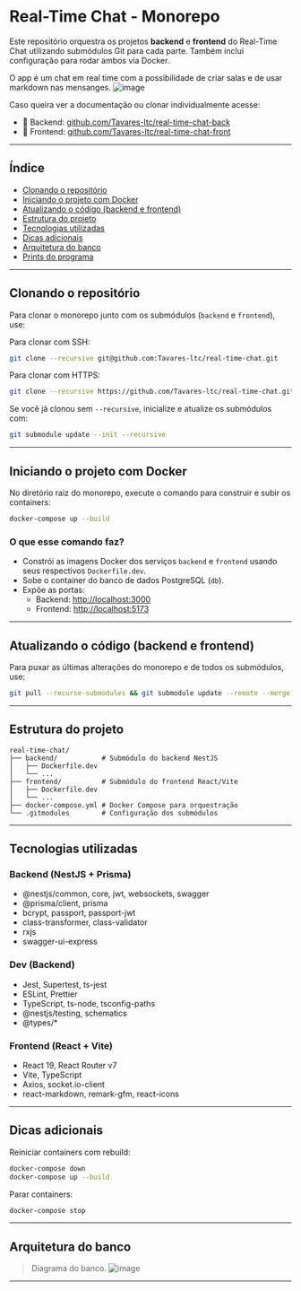 # Real-Time Chat - Monorepo

Este repositório orquestra os projetos **backend** e **frontend** do Real-Time Chat utilizando submódulos Git para cada parte. Também inclui configuração para rodar ambos via Docker.

O app é um chat em real time com a possibilidade de criar salas e de usar markdown nas mensanges.
![image](https://github.com/user-attachments/assets/cfa4b1b3-ef4b-43f3-8109-0a1d20cb1f92)


Caso queira ver a documentação ou clonar individualmente acesse:

- 🔗 Backend: [github.com/Tavares-ltc/real-time-chat-back](https://github.com/Tavares-ltc/real-time-chat-back)
- 🔗 Frontend: [github.com/Tavares-ltc/real-time-chat-front](https://github.com/Tavares-ltc/real-time-chat-front)

---

## Índice

- [Clonando o repositório](#clonando-o-repositório)
- [Iniciando o projeto com Docker](#iniciando-o-projeto-com-docker)
- [Atualizando o código (backend e frontend)](#atualizando-o-código-backend-e-frontend)
- [Estrutura do projeto](#estrutura-do-projeto)
- [Tecnologias utilizadas](#tecnologias-utilizadas)
- [Dicas adicionais](#dicas-adicionais)
- [Arquitetura do banco](#arquitetura-do-banco-em-breve)
- [Prints do programa](#prints-do-programa-em-breve)

---

## Clonando o repositório

Para clonar o monorepo junto com os submódulos (`backend` e `frontend`), use:

Para clonar com SSH:
```bash
git clone --recursive git@github.com:Tavares-ltc/real-time-chat.git
```

Para clonar com HTTPS:
```bash
git clone --recursive https://github.com/Tavares-ltc/real-time-chat.git
```
Se você já clonou sem `--recursive`, inicialize e atualize os submódulos com:

```bash
git submodule update --init --recursive
```

---

## Iniciando o projeto com Docker

No diretório raiz do monorepo, execute o comando para construir e subir os containers:

```bash
docker-compose up --build
```

### O que esse comando faz?

- Constrói as imagens Docker dos serviços `backend` e `frontend` usando seus respectivos `Dockerfile.dev`.
- Sobe o container do banco de dados PostgreSQL (`db`).
- Expõe as portas:
  - Backend: [http://localhost:3000](http://localhost:3000)
  - Frontend: [http://localhost:5173](http://localhost:5173)

---

## Atualizando o código (backend e frontend)

Para puxar as últimas alterações do monorepo e de todos os submódulos, use:

```bash
git pull --recurse-submodules && git submodule update --remote --merge
```

---

## Estrutura do projeto

```
real-time-chat/
├── backend/           # Submódulo do backend NestJS
│   ├── Dockerfile.dev
│   └── ...
├── frontend/          # Submódulo do frontend React/Vite
│   ├── Dockerfile.dev
│   └── ...
├── docker-compose.yml # Docker Compose para orquestração
└── .gitmodules        # Configuração dos submódulos
```

---

## Tecnologias utilizadas

### Backend (NestJS + Prisma)
- @nestjs/common, core, jwt, websockets, swagger
- @prisma/client, prisma
- bcrypt, passport, passport-jwt
- class-transformer, class-validator
- rxjs
- swagger-ui-express

### Dev (Backend)
- Jest, Supertest, ts-jest
- ESLint, Prettier
- TypeScript, ts-node, tsconfig-paths
- @nestjs/testing, schematics
- @types/*

### Frontend (React + Vite)
- React 19, React Router v7
- Vite, TypeScript
- Axios, socket.io-client
- react-markdown, remark-gfm, react-icons

---

## Dicas adicionais

Reiniciar containers com rebuild:

```bash
docker-compose down
docker-compose up --build
```

Parar containers:

```bash
docker-compose stop
```

---

## Arquitetura do banco

> Diagrama do banco.
![image](https://github.com/user-attachments/assets/f4c85a83-65d9-4006-8f21-e8df37469e6c)


---
